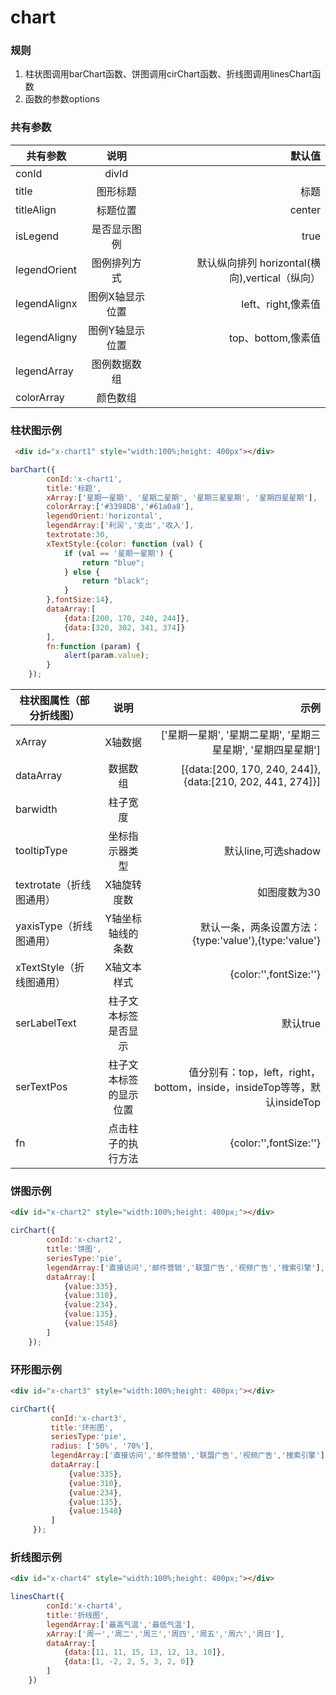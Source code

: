 # chart

### 规则
1. 柱状图调用barChart函数、饼图调用cirChart函数、折线图调用linesChart函数
2. 函数的参数options

### 共有参数

| 共有参数 | 说明  | 默认值 |
|----|:---:| --:|
| conId  | divId |  |
| title | 图形标题  | 标题 |
| titleAlign | 标题位置  | center |
| isLegend | 是否显示图例  | true |
| legendOrient | 图例排列方式  | 默认纵向排列 horizontal(横向),vertical（纵向） |
| legendAlignx | 图例X轴显示位置  | left、right,像素值 |
| legendAligny | 图例Y轴显示位置  | top、bottom,像素值 |
| legendArray | 图例数据数组  |  |
| colorArray | 颜色数组  |  ||

### 柱状图示例
````html
 <div id="x-chart1" style="width:100%;height: 400px"></div>
````
````js
barChart({
        conId:'x-chart1',
        title:'标题',
        xArray:['星期一星期', '星期二星期', '星期三星星期', '星期四星星期'],
        colorArray:['#3398DB','#61a0a8'],
        legendOrient:'horizontal',
        legendArray:['利润','支出','收入'],
        textrotate:30,
        xTextStyle:{color: function (val) {
            if (val == '星期一星期') {
                return "blue";
            } else {
                return "black";
            }
        },fontSize:14},
        dataArray:[
            {data:[200, 170, 240, 244]},
            {data:[320, 302, 341, 374]}
        ],
        fn:function (param) {
            alert(param.value);
        }
    });
````

| 柱状图属性（部分折线图） | 说明  | 示例 |
|----|:---:| --:|
| xArray | X轴数据 | ['星期一星期', '星期二星期', '星期三星星期', '星期四星星期'] |
| dataArray | 数据数组  | [{data:[200, 170, 240, 244]}, {data:[210, 202, 441, 274]}] |
| barwidth | 柱子宽度  |  |
| tooltipType | 坐标指示器类型  | 默认line,可选shadow |
| textrotate（折线图通用）| X轴旋转度数 | 如图度数为30 |
| yaxisType（折线图通用）| Y轴坐标轴线的条数 | 默认一条，两条设置方法：{type:'value'},{type:'value'} |
| xTextStyle（折线图通用）| X轴文本样式 | {color:'',fontSize:''} |
| serLabelText| 柱子文本标签是否显示 | 默认true |
| serTextPos| 柱子文本标签的显示位置 | 值分别有：top，left，right，bottom，inside，insideTop等等，默认insideTop |
| fn| 点击柱子的执行方法 | {color:'',fontSize:''} |


### 饼图示例
````html
<div id="x-chart2" style="width:100%;height: 400px;"></div>
 ````
 ````js
 cirChart({
         conId:'x-chart2',
         title:'饼图',
         seriesType:'pie',
         legendArray:['直接访问','邮件营销','联盟广告','视频广告','搜索引擎'],
         dataArray:[
             {value:335},
             {value:310},
             {value:234},
             {value:135},
             {value:1548}
         ]
     });
 ````
 ### 环形图示例
 ````html
 <div id="x-chart3" style="width:100%;height: 400px;"></div>
 ````
 ````js
 cirChart({
          conId:'x-chart3',
          title:'环形图',
          seriesType:'pie',
          radius: ['50%', '70%'],
          legendArray:['直接访问','邮件营销','联盟广告','视频广告','搜索引擎'],
          dataArray:[
              {value:335},
              {value:310},
              {value:234},
              {value:135},
              {value:1548}
          ]
      });
 ````
 ### 折线图示例
 ````html
 <div id="x-chart4" style="width:100%;height: 400px;"></div>
 ````
 ````js
 linesChart({
         conId:'x-chart4',
         title:'折线图',
         legendArray:['最高气温','最低气温'],
         xArray:['周一','周二','周三','周四','周五','周六','周日'],
         dataArray:[
             {data:[11, 11, 15, 13, 12, 13, 10]},
             {data:[1, -2, 2, 5, 3, 2, 0]}
         ]
     })
 ````